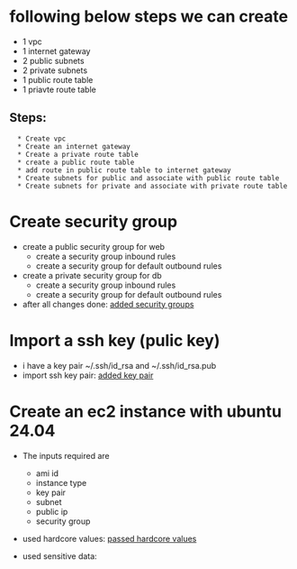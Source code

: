 # following below steps we can create 
   * 1 vpc
   * 1 internet gateway
   * 2 public subnets 
   * 2 private subnets
   * 1 public route table
   * 1 priavte route table

   ## Steps:
      * Create vpc
      * Create an internet gateway
      * Create a private route table
      * create a public route table
      * add route in public route table to internet gateway
      * Create subnets for public and associate with public route table
      * Create subnets for private and associate with private route table

# Create security group
   * create a public security group for web
      * create a security group inbound rules
      * create a security group for default outbound rules
   * create a private security group for db
      * create a security group inbound rules
      * create a security group for default outbound rules
   * after all changes done: [added security groups](https://github.com/VenkeyBoda/Terraform_Practice/commit/36e7de1eb366413d84fffbe0abd76caa18c657ff)

# Import a ssh key (pulic key)
   * i have a key pair ~/.ssh/id_rsa and ~/.ssh/id_rsa.pub
   * import ssh key pair: [added key pair](https://github.com/VenkeyBoda/Terraform_Practice/commit/675c655753b437ac8a7ba82079ee79f26fa648c4) 

# Create an ec2 instance with ubuntu 24.04
   * The inputs required are
      * ami id
      * instance type
      * key pair
      * subnet
      * public ip
      * security group

   * used hardcore values: [passed hardcore values](https://github.com/VenkeyBoda/Terraform_Practice/commit/6c0542ed4a1358d1a05d3bdfb1bce4f16fb39a0c)

   * used sensitive data:       